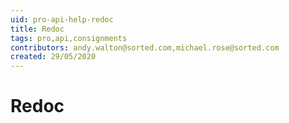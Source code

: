 ```yaml
---
uid: pro-api-help-redoc
title: Redoc
tags: pro,api,consignments
contributors: andy.walton@sorted.com,michael.rose@sorted.com
created: 29/05/2020
---
```

# Redoc

<div id="redoc"></div>
<script src="https://cdn.jsdelivr.net/npm/redoc/bundles/redoc.standalone.js"> </script> 
<script>
    Redoc.init('https://raw.githubusercontent.com/andywalton7/ReDocTest/master/shipments-swagger.json', {
        hideDownloadButton: true,
        requiredPropsFirst: 1,
        expandResponses: "200",
        theme: {
        colors: {
            tonalOffset: '0',
            primary: {
            main: '#494B52'
            },
            success: {
            main: '#54b92b'
            },
            http: {
            get: '#FF055E',
            post: '#FF055E',
            put: '#FF055E',
            options: '#d3ca12',
            patch: '#e09d43',
            delete: '#FF055E',
            basic: '#999',
            link: '##FF055E',
            head: '##FF055E',
            },
        },
        typography: {
            fontSize: '14px',
            fontFamily: 'Circular Pro Book, sans-serif',
            headings: {
            fontFamily: 'Circular Pro Black, sans-serif',
            },
        },
        menu: {
            backgroundColor: '#fff',
            textColor: '#404040',
        },
        logo: {
            maxWidth: '180px',
        },
        rightPanel: {
            textColor: '#f7f7f7',
        }
        }
    }, document.getElementById('redoc'))
</script>